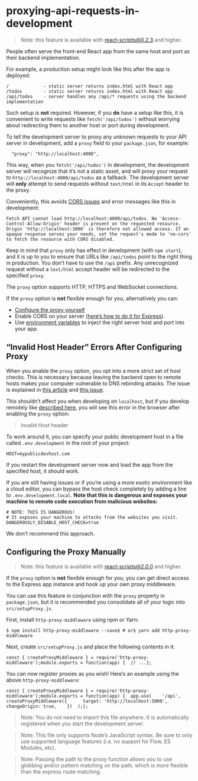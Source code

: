 proxying-api-requests-in-development
====================================

> Note: this feature is available with react-scripts@0.2.3 and higher.

People often serve the front-end React app from the same host and port as their backend implementation.

For example, a production setup might look like this after the app is deployed:

    /             - static server returns index.html with React app
    /todos        - static server returns index.html with React app
    /api/todos    - server handles any /api/* requests using the backend implementation

Such setup is **not** required. However, if you **do** have a setup like this, it is convenient to write requests like `fetch('/api/todos')` without worrying about redirecting them to another host or port during development.

To tell the development server to proxy any unknown requests to your API server in development, add a `proxy` field to your `package.json`, for example:

      "proxy": "http://localhost:4000",

This way, when you `fetch('/api/todos')` in development, the development server will recognize that it’s not a static asset, and will proxy your request to `http://localhost:4000/api/todos` as a fallback. The development server will **only** attempt to send requests without `text/html` in its `Accept` header to the proxy.

Conveniently, this avoids [CORS issues](https://stackoverflow.com/questions/21854516/understanding-ajax-cors-and-security-considerations) and error messages like this in development:

    Fetch API cannot load http://localhost:4000/api/todos. No 'Access-Control-Allow-Origin' header is present on the requested resource. Origin 'http://localhost:3000' is therefore not allowed access. If an opaque response serves your needs, set the request's mode to 'no-cors' to fetch the resource with CORS disabled.

Keep in mind that `proxy` only has effect in development (with `npm start`), and it is up to you to ensure that URLs like `/api/todos` point to the right thing in production. You don’t have to use the `/api` prefix. Any unrecognized request without a `text/html` accept header will be redirected to the specified `proxy`.

The `proxy` option supports HTTP, HTTPS and WebSocket connections.

If the `proxy` option is **not** flexible enough for you, alternatively you can:

-   [Configure the proxy yourself](about:blank#configuring-the-proxy-manually)
-   Enable CORS on your server ([here’s how to do it for Express](https://enable-cors.org/server_expressjs.html)).
-   Use [environment variables](adding-custom-environment-variables.md) to inject the right server host and port into your app.

“Invalid Host Header” Errors After Configuring Proxy
----------------------------------------------------

When you enable the `proxy` option, you opt into a more strict set of host checks. This is necessary because leaving the backend open to remote hosts makes your computer vulnerable to DNS rebinding attacks. The issue is explained in [this article](https://medium.com/webpack/webpack-dev-server-middleware-security-issues-1489d950874a) and [this issue](https://github.com/webpack/webpack-dev-server/issues/887).

This shouldn’t affect you when developing on `localhost`, but if you develop remotely like [described here](https://github.com/facebook/create-react-app/issues/2271), you will see this error in the browser after enabling the `proxy` option:

> Invalid Host header

To work around it, you can specify your public development host in a file called `.env.development` in the root of your project:

    HOST=mypublicdevhost.com

If you restart the development server now and load the app from the specified host, it should work.

If you are still having issues or if you’re using a more exotic environment like a cloud editor, you can bypass the host check completely by adding a line to `.env.development.local`. **Note that this is dangerous and exposes your machine to remote code execution from malicious websites:**

    # NOTE: THIS IS DANGEROUS!
    # It exposes your machine to attacks from the websites you visit.
    DANGEROUSLY_DISABLE_HOST_CHECK=true

We don’t recommend this approach.

Configuring the Proxy Manually
------------------------------

> Note: this feature is available with react-scripts@2.0.0 and higher.

If the `proxy` option is **not** flexible enough for you, you can get direct access to the Express app instance and hook up your own proxy middleware.

You can use this feature in conjunction with the `proxy` property in `package.json`, but it is recommended you consolidate all of your logic into `src/setupProxy.js`.

First, install `http-proxy-middleware` using npm or Yarn:

    $ npm install http-proxy-middleware --save$ # or$ yarn add http-proxy-middleware

Next, create `src/setupProxy.js` and place the following contents in it:

    const { createProxyMiddleware } = require('http-proxy-middleware');module.exports = function(app) {  // ...};

You can now register proxies as you wish! Here’s an example using the above `http-proxy-middleware`:

    const { createProxyMiddleware } = require('http-proxy-middleware');module.exports = function(app) {  app.use(    '/api',    createProxyMiddleware({      target: 'http://localhost:5000',      changeOrigin: true,    })  );};

> Note: You do not need to import this file anywhere. It is automatically registered when you start the development server.

> Note: This file only supports Node’s JavaScript syntax. Be sure to only use supported language features (i.e. no support for Flow, ES Modules, etc).

> Note: Passing the path to the proxy function allows you to use globbing and/or pattern matching on the path, which is more flexible than the express route matching.
